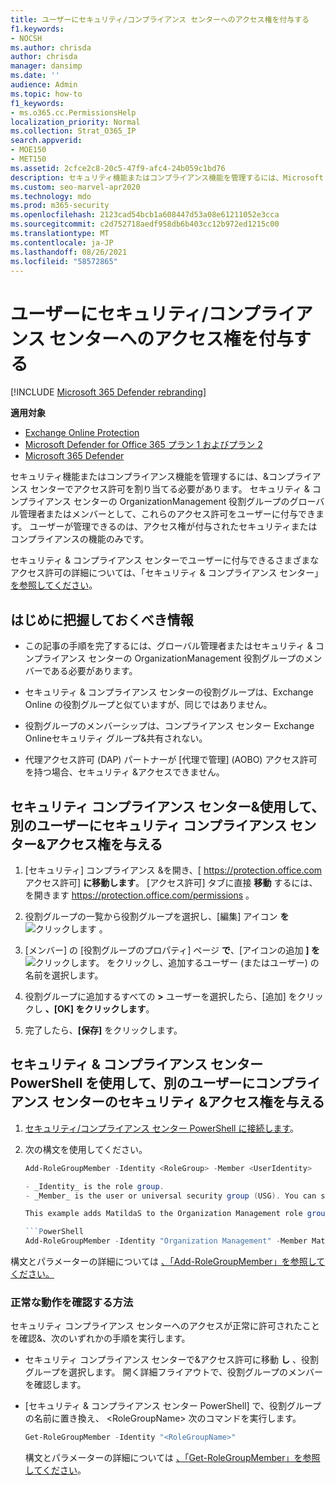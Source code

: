 ```yaml
---
title: ユーザーにセキュリティ/コンプライアンス センターへのアクセス権を付与する
f1.keywords:
- NOCSH
ms.author: chrisda
author: chrisda
manager: dansimp
ms.date: ''
audience: Admin
ms.topic: how-to
f1_keywords:
- ms.o365.cc.PermissionsHelp
localization_priority: Normal
ms.collection: Strat_O365_IP
search.appverid:
- MOE150
- MET150
ms.assetid: 2cfce2c8-20c5-47f9-afc4-24b059c1bd76
description: セキュリティ機能またはコンプライアンス機能を管理するには、Microsoft 365 セキュリティ & コンプライアンス センターでアクセス許可を割り当てる必要があります。
ms.custom: seo-marvel-apr2020
ms.technology: mdo
ms.prod: m365-security
ms.openlocfilehash: 2123cad54bcb1a608447d53a08e61211052e3cca
ms.sourcegitcommit: c2d752718aedf958db6b403cc12b972ed1215c00
ms.translationtype: MT
ms.contentlocale: ja-JP
ms.lasthandoff: 08/26/2021
ms.locfileid: "58572865"
---
```

# <a name="give-users-access-to-the-security--compliance-center"></a>ユーザーにセキュリティ/コンプライアンス センターへのアクセス権を付与する

[!INCLUDE [Microsoft 365 Defender rebranding](../includes/microsoft-defender-for-office.md)]

**適用対象**
- [Exchange Online Protection](exchange-online-protection-overview.md)
- [Microsoft Defender for Office 365 プラン 1 およびプラン 2](defender-for-office-365.md)
- [Microsoft 365 Defender](../defender/microsoft-365-defender.md)

セキュリティ機能またはコンプライアンス機能を管理するには、&コンプライアンス センターでアクセス許可を割り当てる必要があります。 セキュリティ & コンプライアンス センターの OrganizationManagement 役割グループのグローバル管理者またはメンバーとして、これらのアクセス許可をユーザーに付与できます。 ユーザーが管理できるのは、アクセス権が付与されたセキュリティまたはコンプライアンスの機能のみです。

セキュリティ & コンプライアンス センターでユーザーに付与できるさまざまなアクセス許可の詳細については、「セキュリティ & コンプライアンス センター」 [を参照してください](permissions-in-the-security-and-compliance-center.md)。

## <a name="what-do-you-need-to-know-before-you-begin"></a>はじめに把握しておくべき情報

- この記事の手順を完了するには、グローバル管理者またはセキュリティ & コンプライアンス センターの OrganizationManagement 役割グループのメンバーである必要があります。

- セキュリティ & コンプライアンス センターの役割グループは、Exchange Online の役割グループと似ていますが、同じではありません。

- 役割グループのメンバーシップは、コンプライアンス センター Exchange Onlineセキュリティ グループ&共有されない。

- 代理アクセス許可 (DAP) パートナーが [代理で管理] (AOBO) アクセス許可を持つ場合、セキュリティ &アクセスできません。

## <a name="use-the-security--compliance-center-to-give-another-user-access-to-the-security--compliance-center"></a>セキュリティ コンプライアンス センター&使用して、別のユーザーにセキュリティ コンプライアンス センター&アクセス権を与える

1. [セキュリティ] コンプライアンス &を開き、[ <https://protection.office.com> アクセス許可] **に移動します**。 [アクセス許可] タブに直接 **移動** するには、 を開きます <https://protection.office.com/permissions> 。

2. 役割グループの一覧から役割グループを選択し、[編集] アイコン **を** ![ クリックします ](../../media/O365-MDM-CreatePolicy-EditIcon.gif) 。

3. [メンバー] の [役割グループのプロパティ] ページ **で**、[アイコンの追加 **] を** ![ クリックします。](../../media/ITPro-EAC-AddIcon.gif) をクリックし、追加するユーザー (またはユーザー) の名前を選択します。

4. 役割グループに追加するすべての **\>** ユーザーを選択したら、[追加] をクリックし **、[OK] をクリックします**。

5. 完了したら、**[保存]** をクリックします。

## <a name="use-security--compliance-center-powershell-to-give-another-user-access-to-the-security--compliance-center"></a>セキュリティ & コンプライアンス センター PowerShell を使用して、別のユーザーにコンプライアンス センターのセキュリティ &アクセス権を与える

1. [セキュリティ/コンプライアンス センター PowerShell に接続します](/powershell/exchange/connect-to-scc-powershell)。

2. 次の構文を使用してください。

   ```powershell
   Add-RoleGroupMember -Identity <RoleGroup> -Member <UserIdentity>

   - _Identity_ is the role group.
   - _Member_ is the user or universal security group (USG). You can specify only one member at a time.

   This example adds MatildaS to the Organization Management role group.

   ```PowerShell
   Add-RoleGroupMember -Identity "Organization Management" -Member MatildaS
   ```

構文とパラメーターの詳細については [、「Add-RoleGroupMember」を参照してください。](/powershell/module/exchange/add-rolegroupmember)

### <a name="how-do-you-know-this-worked"></a>正常な動作を確認する方法

セキュリティ コンプライアンス センターへのアクセスが正常に許可されたことを確認&、次のいずれかの手順を実行します。

- セキュリティ コンプライアンス センターで&アクセス許可に移動 **し** 、役割グループを選択します。 開く詳細フライアウトで、役割グループのメンバーを確認します。

- [セキュリティ & コンプライアンス センター PowerShell] で、役割グループの名前に置き換え、 \<RoleGroupName\> 次のコマンドを実行します。

  ```powershell
  Get-RoleGroupMember -Identity "<RoleGroupName>"
  ```

  構文とパラメーターの詳細については [、「Get-RoleGroupMember」を参照してください](/powershell/module/exchange/Get-RoleGroupMember)。